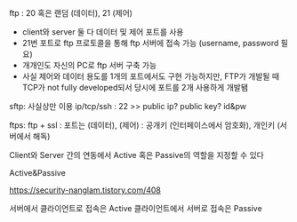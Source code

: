 ftp : 20 혹은 랜덤 (데이터), 21 (제어)
 - client와 server 둘 다 데이터 및 제어 포트를 사용
 - 21번 포트로 ftp 프로토콜을 통해 ftp 서버에 접속 가능 (username, password 필요)
 - 개개인도 자신의 PC로 ftp 서버 구축 가능
 - 사실 제어와 데이터 용도를 1개의 포트에서도 구현 가능하지만, FTP가 개발될 때 TCP가 not fully developed되서 당시에 포트를 2개 사용하게 개발됌

sftp: 사실상만 이용 ip/tcp/ssh : 22 >> public ip? public key? id&pw

ftps: ftp + ssl : 포트는 (데이터), (제어) : 공개키 (인터페이스에서 암호화), 개인키 (서버에서 해독)

Client와 Server 간의 연동에서 Active 혹은 Passive의 역할을 지정할 수 있다

Active&Passive

https://security-nanglam.tistory.com/408

서버에서 클라이언트로 접속은 Active
클라이언트에서 서버로 접속은 Passive
